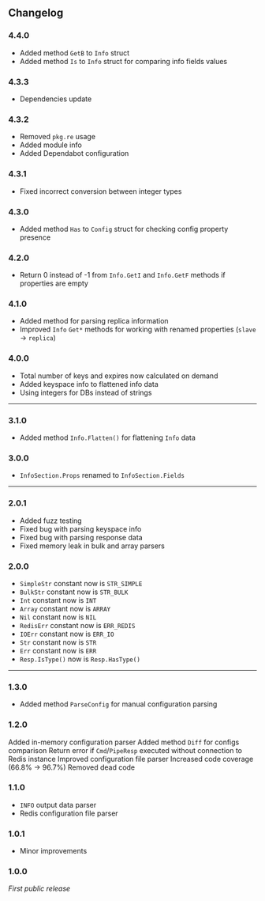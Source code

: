 ## Changelog

### 4.4.0

* Added method `GetB` to `Info` struct 
* Added method `Is` to `Info` struct for comparing info fields values

### 4.3.3

* Dependencies update

### 4.3.2

* Removed `pkg.re` usage
* Added module info
* Added Dependabot configuration

### 4.3.1

* Fixed incorrect conversion between integer types

### 4.3.0

* Added method `Has` to `Config` struct for checking config property presence

### 4.2.0

* Return 0 instead of -1 from `Info.GetI` and `Info.GetF` methods if properties are empty

### 4.1.0

* Added method for parsing replica information
* Improved `Info` `Get*` methods for working with renamed properties (`slave` → `replica`)

### 4.0.0

* Total number of keys and expires now calculated on demand
* Added keyspace info to flattened info data
* Using integers for DBs instead of strings

----

### 3.1.0

* Added method `Info.Flatten()` for flattening `Info` data

### 3.0.0

* `InfoSection.Props` renamed to `InfoSection.Fields`

----

### 2.0.1

* Added fuzz testing
* Fixed bug with parsing keyspace info
* Fixed bug with parsing response data
* Fixed memory leak in bulk and array parsers

### 2.0.0

* `SimpleStr` constant now is `STR_SIMPLE`
* `BulkStr` constant now is `STR_BULK`
* `Int` constant now is `INT`
* `Array` constant now is `ARRAY`
* `Nil` constant now is `NIL`
* `RedisErr` constant now is `ERR_REDIS`
* `IOErr` constant now is `ERR_IO`
* `Str` constant now is `STR`
* `Err` constant now is `ERR`
* `Resp.IsType()` now is `Resp.HasType()`

----

### 1.3.0

* Added method `ParseConfig` for manual configuration parsing

### 1.2.0

Added in-memory configuration parser
Added method `Diff` for configs comparison
Return error if `Cmd`/`PipeResp` executed without connection to Redis instance
Improved configuration file parser
Increased code coverage (66.8% → 96.7%)
Removed dead code

### 1.1.0

* `INFO` output data parser
* Redis configuration file parser

### 1.0.1

* Minor improvements

### 1.0.0

_First public release_
